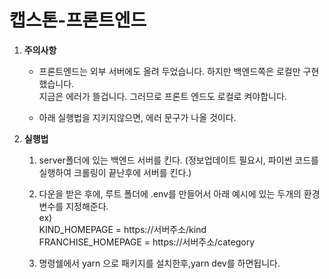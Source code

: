 # 캡스톤-프론트엔드

1. <strong>주의사항<br></strong>

   - 프론트엔드는 외부 서버에도 올려 두었습니다. 하지만 백엔드쪽은 로컬만 구현했습니다.
     <br>지금은 에러가 뜰겁니다. 그러므로 프론트 엔드도 로컬로 켜야합니다.

   - 아래 실행법을 지키지않으면, 에러 문구가 나올 것이다.

2. <strong> 실행법</strong>

   1. server폴더에 있는 백엔드 서버를 킨다. (정보업데이트 필요시, 파이썬 코드를 실행하여 크롤링이 끝난후에 서버를 킨다.)

   2. 다운을 받은 후에, 루트 폴더에 .env를 만들어서 아래 예시에 있는 두개의 환경변수를 지정해준다.<br>
      ex)<br>
      KIND_HOMEPAGE = https://서버주소/kind<br>
      FRANCHISE_HOMEPAGE = https://서버주소/category<br>

   3. 명령쉘에서 yarn 으로 패키지를 설치한후,yarn dev를 하면됩니다.
